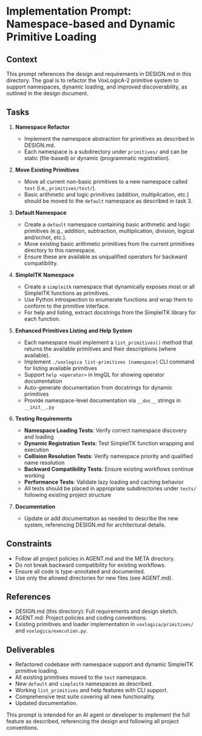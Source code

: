# Implementation Prompt: Namespace-based and Dynamic Primitive Loading

## Context
This prompt references the design and requirements in DESIGN.md in this directory. The goal is to refactor the VoxLogicA-2 primitive system to support namespaces, dynamic loading, and improved discoverability, as outlined in the design document.

## Tasks
1. **Namespace Refactor**
   - Implement the namespace abstraction for primitives as described in DESIGN.md.
   - Each namespace is a subdirectory under `primitives/` and can be static (file-based) or dynamic (programmatic registration).

2. **Move Existing Primitives**
   - Move all current non-basic primitives to a new namespace called `test` (i.e., `primitives/test/`).
   - Basic arithmetic and logic primitives (addition, multiplication, etc.) should be moved to the `default` namespace as described in task 3.

3. **Default Namespace**
   - Create a `default` namespace containing basic arithmetic and logic primitives (e.g., addition, subtraction, multiplication, division, logical and/or/not, etc.).
   - Move existing basic arithmetic primitives from the current primitives directory to this namespace.
   - Ensure these are available as unqualified operators for backward compatibility.

4. **SimpleITK Namespace**
   - Create a `simpleitk` namespace that dynamically exposes most or all SimpleITK functions as primitives.
   - Use Python introspection to enumerate functions and wrap them to conform to the primitive interface.
   - For help and listing, extract docstrings from the SimpleITK library for each function.

5. **Enhanced Primitives Listing and Help System**
   - Each namespace must implement a `list_primitives()` method that returns the available primitives and their descriptions (where available).
   - Implement `./voxlogica list-primitives [namespace]` CLI command for listing available primitives
   - Support `help <operator>` in ImgQL for showing operator documentation
   - Auto-generate documentation from docstrings for dynamic primitives
   - Provide namespace-level documentation via `__doc__` strings in `__init__.py`

6. **Testing Requirements**
   - **Namespace Loading Tests**: Verify correct namespace discovery and loading
   - **Dynamic Registration Tests**: Test SimpleITK function wrapping and execution  
   - **Collision Resolution Tests**: Verify namespace priority and qualified name resolution
   - **Backward Compatibility Tests**: Ensure existing workflows continue working
   - **Performance Tests**: Validate lazy loading and caching behavior
   - All tests should be placed in appropriate subdirectories under `tests/` following existing project structure

7. **Documentation**
   - Update or add documentation as needed to describe the new system, referencing DESIGN.md for architectural details.

## Constraints
- Follow all project policies in AGENT.md and the META directory.
- Do not break backward compatibility for existing workflows.
- Ensure all code is type-annotated and documented.
- Use only the allowed directories for new files (see AGENT.md).

## References
- DESIGN.md (this directory): Full requirements and design sketch.
- AGENT.md: Project policies and coding conventions.
- Existing primitives and loader implementation in `voxlogica/primitives/` and `voxlogica/execution.py`.

## Deliverables
- Refactored codebase with namespace support and dynamic SimpleITK primitive loading.
- All existing primitives moved to the `test` namespace.
- New `default` and `simpleitk` namespaces as described.
- Working `list_primitives` and help features with CLI support.
- Comprehensive test suite covering all new functionality.
- Updated documentation.

This prompt is intended for an AI agent or developer to implement the full feature as described, referencing the design and following all project conventions.
